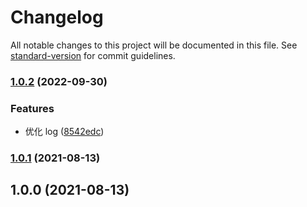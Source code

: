 # Changelog

All notable changes to this project will be documented in this file. See [standard-version](https://github.com/conventional-changelog/standard-version) for commit guidelines.

### [1.0.2](https://github.com/Sunday9787/log/compare/v1.0.1...v1.0.2) (2022-09-30)


### Features

* 优化 log ([8542edc](https://github.com/Sunday9787/log/commit/8542edcfd7bbded83fa2427c64c2bd4d12078cda))

### [1.0.1](https://github.com/Sunday9787/log/compare/v1.0.0...v1.0.1) (2021-08-13)

## 1.0.0 (2021-08-13)
